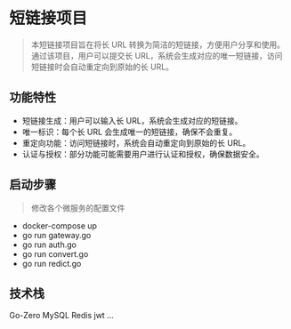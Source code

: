 # 短链接项目
> 本短链接项目旨在将长 URL 转换为简洁的短链接，方便用户分享和使用。通过该项目，用户可以提交长 URL，系统会生成对应的唯一短链接，访问短链接时会自动重定向到原始的长 URL。

## 功能特性
* 短链接生成：用户可以输入长 URL，系统会生成对应的短链接。
* 唯一标识：每个长 URL 会生成唯一的短链接，确保不会重复。
* 重定向功能：访问短链接时，系统会自动重定向到原始的长 URL。
* 认证与授权：部分功能可能需要用户进行认证和授权，确保数据安全。

## 启动步骤
> 修改各个微服务的配置文件

* docker-compose up
* go run gateway.go
* go run auth.go
* go run convert.go
* go run redict.go

## 技术栈
Go-Zero
MySQL
Redis
jwt
...
